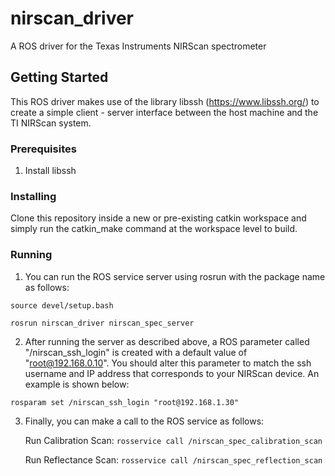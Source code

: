 # nirscan_driver
A ROS driver for the Texas Instruments NIRScan spectrometer

## Getting Started
This ROS driver makes use of the library libssh (https://www.libssh.org/) to create a simple client - server interface between the host machine and the TI NIRScan system. 

### Prerequisites
1. Install libssh

### Installing
Clone this repository inside a new or pre-existing catkin workspace and simply run the catkin_make command at the workspace level to build.

### Running
1. You can run the ROS service server using rosrun with the package name as follows:

  ```source devel/setup.bash```

  ```rosrun nirscan_driver nirscan_spec_server```

2. After running the server as described above, a ROS parameter called "/nirscan_ssh_login" is created with a default value of "root@192.168.0.10". You should alter this parameter to match the ssh username and IP address that corresponds to your NIRScan device. An example is shown below:

  ```rosparam set /nirscan_ssh_login "root@192.168.1.30"```

3. Finally, you can make a call to the ROS service as follows:

    Run Calibration Scan: ```rosservice call /nirscan_spec_calibration_scan```
  
    Run Reflectance Scan: ```rosservice call /nirscan_spec_reflection_scan```

